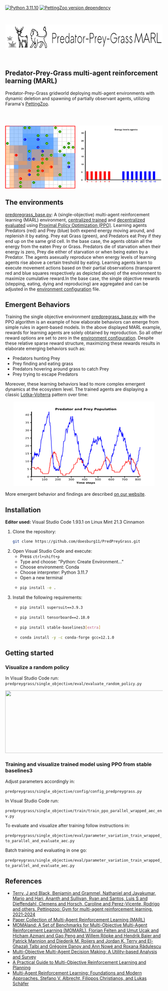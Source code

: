 [![Python 3.11.10](https://img.shields.io/badge/python-3.11.10-blue.svg)](https://www.python.org/downloads/release/python-31110/)
[![PettingZoo version dependency](https://img.shields.io/badge/PettingZoo-v1.24.3-blue)]()


</br>
<p align="center">
    <img src="https://github.com/doesburg11/PredPreyGrass/blob/main/assets/images/readme/predpreygrass.png" width="700" height="80"/> 
</p>
</br>

## Predator-Prey-Grass multi-agent reinforcement learning (MARL)
Predator-Prey-Grass gridworld deploying multi-agent environments with dynamic deletion and spawning of partially observant agents, utilizing Farama's [PettingZoo](https://pettingzoo.farama.org/).

</br>
</br>
<p align="center">
    <img src="https://github.com/doesburg11/PredPreyGrass/blob/main/assets/gif/predpreygrass.gif" width="1000" height="200"/>
</p>

## The environments
[predpregrass_base.py](https://github.com/doesburg11/PredPreyGrass/blob/main/predpreygrass/single_objective/envs/base_env/predpreygrass_base.py): A (single-objective) multi-agent reinforcement learning (MARL) environment, [centralized trained](https://github.com/doesburg11/PredPreyGrass/blob/main/predpreygrass/single_objective/train/train_ppo_parallel_wrapped_aec_env.py) and [decentralized evaluated](https://github.com/doesburg11/PredPreyGrass/blob/main/predpreygrass/single_objective/eval/evaluate_ppo_from_file_aec_env.py) using [Proximal Policy Optimization (PPO)](https://stable-baselines3.readthedocs.io/en/master/modules/ppo.html). Learning agents Predators (red) and Prey (blue) both expend energy moving around, and replenish it by eating. Prey eat Grass (green), and Predators eat Prey if they end up on the same grid cell. In the base case, the agents obtain all the energy from the eaten Prey or Grass. Predators die of starvation when their energy is zero, Prey die either of starvation or when being eaten by a Predator. The agents asexually reproduce when energy levels of learning agents rise above a certain treshold by eating. Learning agents learn to execute movement actions based on their partial observations (transparent red and blue squares respectively as depicted above) of the environment to maximize cumulative reward.In the base case, the single objective rewards (stepping, eating, dying and reproducing) are aggregated and can be adjusted in the [environment configuration](https://github.com/doesburg11/PredPreyGrass/blob/main/predpreygrass/single_objective/config/config_predpreygrass.py) file. 


## Emergent Behaviors
Training the single objective environment [predpregrass_base.py](https://github.com/doesburg11/PredPreyGrass/blob/main/predpreygrass/single_objective/envs/base_env/predpreygrass_base.py) with the PPO algorithm is an example of how elaborate behaviors can emerge from simple rules in agent-based models. In the above displayed MARL example, rewards for learning agents are solely obtained by reproduction. So all other reward options are set to zero in the [environment configuration](https://github.com/doesburg11/PredPreyGrass/blob/main/predpreygrass/single_objective/config/config_predpreygrass.py). Despite these relative sparse reward structure, maximizing these rewards results in elaborate emerging behaviors such as: 
- Predators hunting Prey 
- Prey finding and eating grass 
- Predators hovering around grass to catch Prey 
- Prey trying to escape Predators

Moreover, these learning behaviors lead to more complex emergent dynamics at the ecosystem level. The trained agents are displaying a classic [Lotka–Volterra](https://en.wikipedia.org/wiki/Lotka%E2%80%93Volterra_equations) pattern over time:

<p align="center">
    <img src="https://github.com/doesburg11/PredPreyGrass/blob/main/assets/images/readme/PredPreyPopulation_episode.png" width="450" height="270"/>
</p>

More emergent behavior and findings are described [on our website](https://www.behaviorpatterns.info/predator-prey-grass-project/).


## Installation

**Editor used:** Visual Studio Code 1.93.1 on Linux Mint 21.3 Cinnamon

1. Clone the repository: 
   ```bash
   git clone https://github.com/doesburg11/PredPreyGrass.git
   ```
2. Open Visual Studio Code and execute:
   - Press `ctrl+shift+p`
   - Type and choose: "Python: Create Environment..."
   - Choose environment: Conda 
   - Choose interpreter: Python 3.11.7
   - Open a new terminal
   - ```bash
     pip install -e .
     ```
 3. Install the following requirements:  
    -   ```bash 
        pip install supersuit==3.9.3 
        ```
    -   ```bash 
        pip install tensorboard==2.18.0 
        ```
    -   ```bash 
        pip install stable-baselines3[extra] 
        ```
    -   ```bash
        conda install -y -c conda-forge gcc=12.1.0
        ```
    
## Getting started

### Visualize a random policy
In Visual Studio Code run:
```predpreygrass/single_objective/eval/evaluate_random_policy.py```
</br>
<p align="center">
    <img src="https://github.com/doesburg11/PredPreyGrass/blob/main/assets/gif/predpreygrass_random.gif" width="1000" height="200"/>
</p>


### Training and visualize trained model using PPO from stable baselines3

Adjust parameters accordingly in:

```predpreygrass/single_objective/config/config_predpreygrass.py```

In Visual Studio Code run:

```predpreygrass/single_objective/train/train_ppo_parallel_wrapped_aec_env.py```

To evaluate and visualize after training follow instructions in:

```predpreygrass/single_objective/eval/parameter_variation_train_wrapped_to_parallel_and_evaluate_aec.py```

Batch training and evaluating in one go:

```predpreygrass/single_objective/eval/parameter_variation_train_wrapped_to_parallel_and_evaluate_aec.py```

## References

- [Terry, J and Black, Benjamin and Grammel, Nathaniel and Jayakumar, Mario and Hari, Ananth and Sullivan, Ryan and Santos, Luis S and Dieffendahl, Clemens and Horsch, Caroline and Perez-Vicente, Rodrigo and others. Pettingzoo: Gym for multi-agent reinforcement learning. 2021-2024](https://pettingzoo.farama.org/)    
- [Paper Collection of Multi-Agent Reinforcement Learning (MARL)](https://github.com/LantaoYu/MARL-Papers)
- [MOMAland: A Set of Benchmarks for Multi-Objective Multi-Agent Reinforcement Learning (MOMARL). Florian Felten and Umut Ucak and Hicham Azmani and Gao Peng and Willem Röpke and Hendrik Baier and Patrick Mannion and Diederik M. Roijers and Jordan K. Terry and El-Ghazali Talbi and Grégoire Danoy and Ann Nowé and Roxana Rădulescu](https://momaland.farama.org/)
- [Multi-Objective Multi-Agent Decision Making: A Utility-based Analysis and Survey](https://arxiv.org/abs/1909.02964)
- [A Practical Guide to Multi-Objective Reinforcement Learning and Planning](https://arxiv.org/abs/2103.09568)
- [Multi-Agent Reinforcement Learning: Foundations and Modern Approaches. Stefano V. Albrecht, Filippos Christianos, and Lukas Schäfer](https://www.marl-book.com/download/marl-book.pdf)



